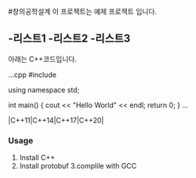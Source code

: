 #창의공학설계
이 프로젝트는 예제 프로젝트 입니다.

-리스트1
-리스트2
-리스트3
----------------------------------------------

아래는  C++코드입니다. 

...cpp
#include<iostream>
 
using namespace std;

 int main()
 {
   cout << "Hello World" << endl;
   return 0;
 }
...

|C++11|C++14|C++17|C++20|


### Usage

1. Install C++
2. Install protobuf
3.complile with GCC
